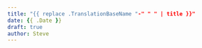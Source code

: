 ```yaml
---
title: "{{ replace .TranslationBaseName "-" " " | title }}"
date: {{ .Date }}
draft: true
author: Steve
---
```

